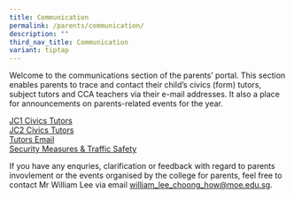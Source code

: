 ```yaml
---
title: Communication
permalink: /parents/communication/
description: ""
third_nav_title: Communication
variant: tiptap
---
```

<p>Welcome to the communications section of the parents’ portal. This section
enables parents to trace and contact their child’s civics (form) tutors,
subject tutors and CCA teachers via their e-mail addresses. It also a place
for announcements on parents-related events for the year.</p>
<p></p>
<p><a href="/parents/communication/jc1-civics-tutors/" rel="noopener noreferrer nofollow" target="_blank">JC1 Civics Tutors</a> 
<br><a href="/parents/communication/jc2-civics-tutors" rel="noopener noreferrer nofollow" target="">JC2 Civics Tutors</a> 
<br><a href="/parents/communication/tutors-email" rel="noopener noreferrer nofollow" target="">Tutors Email</a> 
<br><a href="/parents/communication/security-measures-n-traffic-safety" rel="noopener noreferrer nofollow" target="">Security Measures &amp; Traffic Safety</a>
</p>
<p></p>
<p>If you have any enquries, clarification or feedback with regard to parents
invovlement or the events organised by the college for parents, feel free
to contact Mr William Lee via email <a href="william_lee_choong_how@moe.edu.sg" rel="noopener noreferrer nofollow" target="_blank">william_lee_choong_how@moe.edu.sg</a>.</p>
